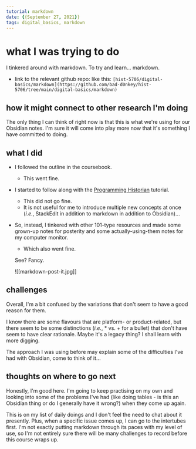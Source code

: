 ```yaml
---
tutorial: markdown
date: {{September 27, 2021}}
tags: digital_basics, markdown
---
```


# what I was trying to do

I tinkered around with markdown. To try and learn... markdown.

+ link to the relevant github repo: like this: `[hist-5706/digital-basics/markdown](https://github.com/bad-d0nkey/hist-5706/tree/main/digital-basics/markdown)`

## how it might connect to other research I'm doing

The only thing I can think of right now is that this is what we're using for our Obsidian notes. I'm sure it will come into play more now that it's something I have committed to doing. 

## what I did
+ I followed the outline in the coursebook.
	+ This went fine. 

+ I started to follow along with the [Programming Historian](https://programminghistorian.org/en/lessons/getting-started-with-markdown) tutorial.
	+ This did not go fine. 
	+ It is not useful for me to introduce multiple new concepts at once (_i.e._, StackEdit in addition to markdown in addition to Obsidian)... 
 
+ So, instead, I tinkered with other 101-type resources and made some grown-up notes for posterity and some actually-using-them notes for my computer monitor.
	+ Which also went fine. 
	
	See? Fancy. 

	![[markdown-post-it.jpg]]

## challenges 

Overall, I'm a bit confused by the variations that don't seem to have a good reason for them. 

I know there are some flavours that are platform- or product-related, but there seem to be some distinctions (_i.e._, * vs. + for a bullet) that don't have seem to have clear rationale. Maybe it's a legacy thing? I shall learn with more digging.  

The approach I was using before may explain some of the difficulties I've had with Obsidian, come to think of it...

## thoughts on where to go next

Honestly, I'm good here. I'm going to keep practising on my own and looking into some of the problems I've had (like doing tables - is this an Obsidian thing or do I generally have it wrong?) when they come up again. 

This is on my list of daily doings and I don't feel the need to chat about it presently. Plus, when a specific issue comes up, I can go to the intertubes first. I'm not exactly putting markdown through its paces with my level of use, so I'm not entirely sure there will be many challenges to record before this course wraps up. 